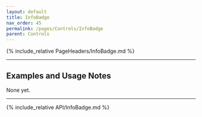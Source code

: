 ```yaml
---
layout: default
title: InfoBadge
nav_order: 45
permalink: /pages/Controls/InfoBadge
parent: Controls
---
```


{% include_relative PageHeaders/InfoBadge.md %}

<!-- Custom content & examples start here -->

<hr />

## Examples and Usage Notes

None yet.

<!-- End custom content & examples -->

<hr />

{% include_relative API/InfoBadge.md %}
